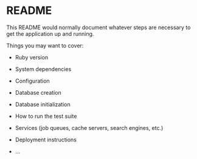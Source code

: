 # README

This README would normally document whatever steps are necessary to get the
application up and running.

Things you may want to cover:

* Ruby version
    
* System dependencies

* Configuration

* Database creation

* Database initialization

* How to run the test suite

* Services (job queues, cache servers, search engines, etc.)

* Deployment instructions

* ...
